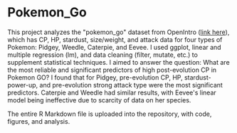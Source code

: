# Pokemon_Go

This project analyzes the "pokemon_go" dataset from OpenIntro ([link here](https://openintro.org/data/index.php?data=pokemon_go)), which has CP, HP, stardust, size/weight, and attack data for four types of Pokemon: Pidgey, Weedle, Caterpie, and Eevee. I used ggplot, linear and multiple regression (lm), and data cleaning (filter, mutate, etc.) to supplement statistical techniques. I aimed to answer the question: What are the most reliable and significant predictors of high post-evolution CP in Pokemon GO? I found that for Pidgey, pre-evolution CP, HP, stardust-power-up, and pre-evolution strong attack type were the most significant predictors. Caterpie and Weedle had similar results, with Eevee's linear model being ineffective due to scarcity of data on her species.

The entire R Markdown file is uploaded into the repository, with code, figures, and analysis.
